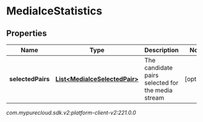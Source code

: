 # MediaIceStatistics


## Properties

| Name | Type | Description | Notes |
| ------------ | ------------- | ------------- | ------------- |
| **selectedPairs** | [**List&lt;MediaIceSelectedPair&gt;**](MediaIceSelectedPair) | The candidate pairs selected for the media stream |  [optional] |




_com.mypurecloud.sdk.v2:platform-client-v2:221.0.0_
